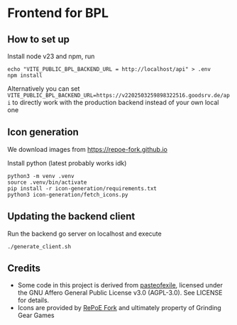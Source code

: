 # Frontend for BPL

## How to set up

Install node v23 and npm, run

```
echo "VITE_PUBLIC_BPL_BACKEND_URL = http://localhost/api" > .env
npm install
```

Alternatively you can set `VITE_PUBLIC_BPL_BACKEND_URL=https://v2202503259898322516.goodsrv.de/api` to directly work with the production backend instead of your own local one

## Icon generation

We download images from https://repoe-fork.github.io

Install python (latest probably works idk)

```
python3 -m venv .venv
source .venv/bin/activate
pip install -r icon-generation/requirements.txt
python3 icon-generation/fetch_icons.py
```

## Updating the backend client

Run the backend go server on localhost and execute

```
./generate_client.sh
```

## Credits

- Some code in this project is derived from [pasteofexile](https://github.com/Dav1dde/pasteofexile), licensed under the GNU Affero General Public License v3.0 (AGPL-3.0). See LICENSE for details.
- Icons are provided by [RePoE Fork](https://github.com/repoe-fork/repoe) and ultimately property of Grinding Gear Games
